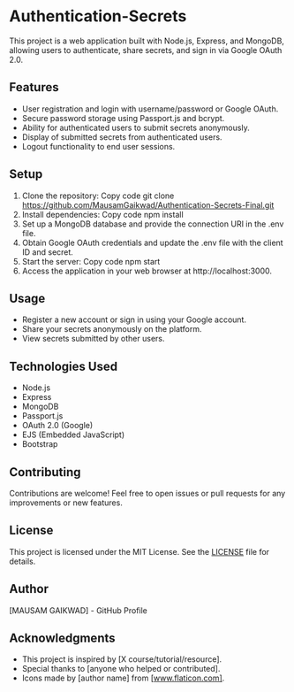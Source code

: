 # Authentication-Secrets

This project is a web application built with Node.js, Express, and MongoDB, allowing users to authenticate, share secrets, and sign in via Google OAuth 2.0.

## Features
* User registration and login with username/password or Google OAuth.
* Secure password storage using Passport.js and bcrypt.
* Ability for authenticated users to submit secrets anonymously.
* Display of submitted secrets from authenticated users.
* Logout functionality to end user sessions.
## Setup
1. Clone the repository:
Copy code
git clone https://github.com/MausamGaikwad/Authentication-Secrets-Final.git
2. Install dependencies:
Copy code
npm install
3. Set up a MongoDB database and provide the connection URI in the .env file.
4. Obtain Google OAuth credentials and update the .env file with the client ID and secret.
5. Start the server:
Copy code
npm start
6. Access the application in your web browser at http://localhost:3000.
## Usage
* Register a new account or sign in using your Google account.
* Share your secrets anonymously on the platform.
* View secrets submitted by other users.
## Technologies Used
* Node.js
* Express
* MongoDB
* Passport.js
* OAuth 2.0 (Google)
* EJS (Embedded JavaScript)
* Bootstrap
## Contributing
Contributions are welcome! Feel free to open issues or pull requests for any improvements or new features.

## License
This project is licensed under the MIT License. See the [LICENSE](LICENSE) file for details.

## Author
[MAUSAM GAIKWAD] - GitHub Profile

## Acknowledgments
* This project is inspired by [X course/tutorial/resource].
* Special thanks to [anyone who helped or contributed].
* Icons made by [author name] from [www.flaticon.com].
